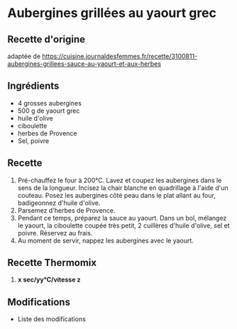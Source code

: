 # Aubergines grillées au yaourt grec
## Recette d'origine
adaptée de https://cuisine.journaldesfemmes.fr/recette/3100811-aubergines-grillees-sauce-au-yaourt-et-aux-herbes

## Ingrédients

- 4 grosses aubergines
- 500 g de yaourt grec
- huile d'olive
- ciboulette
- herbes de Provence
- Sel, poivre

## Recette
1. Pré-chauffez le four à 200°C. Lavez et coupez les aubergines dans le sens de la longueur. Incisez la chair blanche en quadrillage à l'aide d'un couteau. Posez les aubergines côté peau dans le plat allant au four, badigeonnez d'huile d'olive.
2. Parsemez d'herbes de Provence.
3. Pendant ce temps, préparez la sauce au yaourt. Dans un bol, mélangez le yaourt, la ciboulette coupée très petit, 2 cuillères d'huile d'olive, sel et poivre. Réservez au frais. 
4. Au moment de servir, nappez les aubergines avec le yaourt.

## Recette Thermomix
1. **x sec/yy°C/vitesse z**

## Modifications
- Liste des modifications
